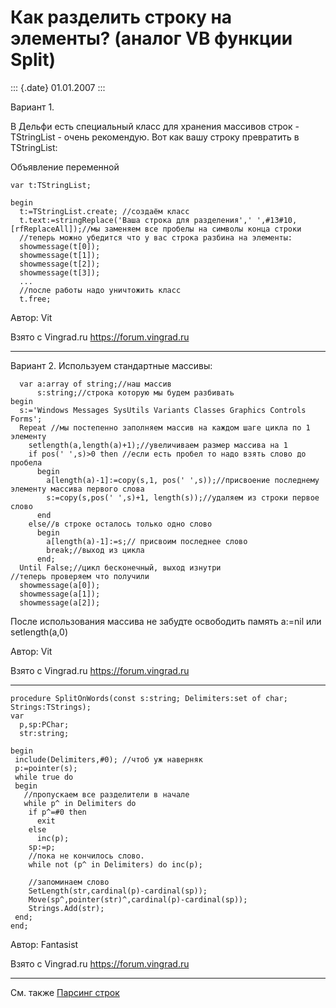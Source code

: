 Как разделить строку на элементы? (аналог VB функции Split)
===========================================================

::: {.date}
01.01.2007
:::

Вариант 1.

В Дельфи есть специальный класс для хранения массивов строк -
TStringList - очень рекомендую. Вот как вашу строку превратить в
TStringList:

Объявление переменной

    var t:TStringList;
     
    begin
      t:=TStringList.create; //создаём класс
      t.text:=stringReplace('Ваша строка для разделения',' ',#13#10,[rfReplaceAll]);//мы заменяем все пробелы на символы конца строки
      //теперь можно убедится что у вас строка разбина на элементы:
      showmessage(t[0]);
      showmessage(t[1]);
      showmessage(t[2]);
      showmessage(t[3]);
      ...
      //после работы надо уничтожить класс
      t.free;

Автор: Vit

Взято с Vingrad.ru <https://forum.vingrad.ru>

------------------------------------------------------------------------

Вариант 2. Используем стандартные массивы:

      var a:array of string;//наш массив
          s:string;//строка которую мы будем разбивать
    begin
      s:='Windows Messages SysUtils Variants Classes Graphics Controls Forms';
      Repeat //мы постепенно заполняем массив на каждом шаге цикла по 1 элементу
        setlength(a,length(a)+1);//увеличиваем размер массива на 1
        if pos(' ',s)>0 then //если есть пробел то надо взять слово до пробела
          begin
            a[length(a)-1]:=copy(s,1, pos(' ',s));//присвоение последнему элементу массива первого слова
            s:=copy(s,pos(' ',s)+1, length(s));//удаляем из строки первое слово
          end
        else//в строке осталось только одно слово
          begin
            a[length(a)-1]:=s;// присвоим последнее слово
            break;//выход из цикла
          end;
      Until False;//цикл бесконечный, выход изнутри
    //теперь проверяем что получили
      showmessage(a[0]);
      showmessage(a[1]);
      showmessage(a[2]);

После использования массива не забудте освободить память a:=nil или
setlength(a,0)

Автор: Vit

Взято с Vingrad.ru <https://forum.vingrad.ru>

------------------------------------------------------------------------

    procedure SplitOnWords(const s:string; Delimiters:set of char; Strings:TStrings);
    var
      p,sp:PChar;
      str:string;
     
    begin
     include(Delimiters,#0); //чтоб уж наверняк
     p:=pointer(s); 
     while true do
     begin 
       //пропускаем все разделители в начале
       while p^ in Delimiters do 
        if p^=#0 then
          exit
        else
          inc(p);
        sp:=p;
        //пока не кончилось слово.
        while not (p^ in Delimiters) do inc(p);
     
        //запоминаем слово
        SetLength(str,cardinal(p)-cardinal(sp));
        Move(sp^,pointer(str)^,cardinal(p)-cardinal(sp));
        Strings.Add(str);
     end; 
    end;

Автор: Fantasist

Взято с Vingrad.ru <https://forum.vingrad.ru>

------------------------------------------------------------------------

См. также [Парсинг строк](22008.htm)

